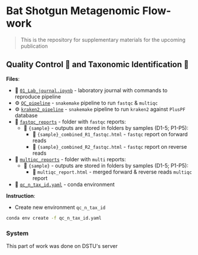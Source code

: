 # Bat Shotgun Metagenomic Flow-work

> This is the repository for supplementary materials for the upcoming publication

## Quality Control 💎 and Taxonomic Identification 🪪

**Files**:
- 📑 [`01_Lab_journal.ipynb`](https://github.com/PopovIILab/BatShotMetaFlow/blob/main/01_QC_n_tax_id/01_Lab_journal.ipynb) - laboratory journal with commands to reproduce pipeline
- ⚙️ [`QC_pipeline`](https://github.com/PopovIILab/BatShotMetaFlow/blob/main/01_QC_n_tax_id/QC_pipeline) - `snakemake` pipeline to run `fastqc` & `multiqc`
- ⚙️ [`kraken2_pipeline`](https://github.com/PopovIILab/BatShotMetaFlow/blob/main/01_QC_n_tax_id/kraken2_pipeline) - `snakemake` pipeline to run `kraken2` against `PlusPF` database
- 📁 [`fastqc_reports`](https://github.com/PopovIILab/BatShotMetaFlow/blob/main/01_QC_n_tax_id/fastqc_reports) - folder with `fastqc` reports:
  - 📁 `{sample}` - outputs are stored in folders by samples (D1-5; P1-P5):
    - 📑 `{sample}_combined_R1_fastqc.html` - `fastqc` report on forward reads
    - 📑 `{sample}_combined_R2_fastqc.html` - `fastqc` report on reverse reads
- 📁 [`multiqc_reports`](https://github.com/PopovIILab/BatShotMetaFlow/blob/main/01_QC_n_tax_id/multiqc_reports) - folder with `multi` reports:
  - 📁 `{sample}` - outputs are stored in folders by samples (D1-5; P1-P5):
    - 📑 `multiqc_report.html` - merged forward & reverse reads `multiqc` report
- 📑 [`qc_n_tax_id.yaml`](https://github.com/PopovIILab/BatShotMetaFlow/blob/main/01_QC_n_tax_id/qc_n_tax_id.yaml) - conda environment

**Instruction**:
- Create new environment `qc_n_tax_id`
```bash
conda env create -f qc_n_tax_id.yaml
```

### System

This part of work was done on DSTU's server
